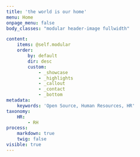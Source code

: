 ```yaml
---
title: 'the world is our home'
menu: Home
onpage_menu: false
body_classes: "modular header-image fullwidth"

content:
    items: @self.modular
    order:
        by: default
        dir: desc
        custom:
            - _showcase
            - _highlights
            - _callout
            - _contact
            - _bottom
metadata:
    keywords: 'Open Source, Human Resources, HR'
taxonomy:
    HR:
        - RH
process:
    markdown: true
    twig: false
visible: true
---
```

